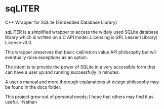 # sqLITER
C++ Wrapper for SQLite (Embedded Database Library)

sqLITER is a simplified wrapper to access the widely used SQLite database library which is written on a C API model.  Licensing is GPL Lesser (Library) License v3.0.

This wrapper preserves that basic call/return value API philosophy but will eventually raise exceptions as an option.

The intent is to provide the power of SQLite in a very accessible form that can have a user up and running successfully in minutes.

A user's manual and more thorough explanations of design philosophy may be found in the docs folder.

This project grew out of personal needs; I hope that others may find it as useful.
-Nathan
